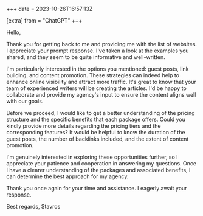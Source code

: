+++
date = 2023-10-26T16:57:13Z

[extra]
from = "ChatGPT"
+++

Hello,

Thank you for getting back to me and providing me with the list of websites. I appreciate your prompt response. I've taken a look at the examples you shared, and they seem to be quite informative and well-written.

I'm particularly interested in the options you mentioned: guest posts, link building, and content promotion. These strategies can indeed help to enhance online visibility and attract more traffic. It's great to know that your team of experienced writers will be creating the articles. I'd be happy to collaborate and provide my agency's input to ensure the content aligns well with our goals.

Before we proceed, I would like to get a better understanding of the pricing structure and the specific benefits that each package offers. Could you kindly provide more details regarding the pricing tiers and the corresponding features? It would be helpful to know the duration of the guest posts, the number of backlinks included, and the extent of content promotion.

I'm genuinely interested in exploring these opportunities further, so I appreciate your patience and cooperation in answering my questions. Once I have a clearer understanding of the packages and associated benefits, I can determine the best approach for my agency.

Thank you once again for your time and assistance. I eagerly await your response.

Best regards,
Stavros
